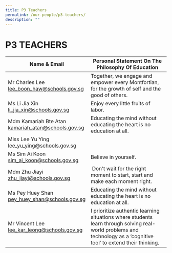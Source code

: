 ```yaml
---
title: P3 Teachers
permalink: /our-people/p3-teachers/
description: ""
---
```

# **P3 TEACHERS**

| Name &amp; Email 	| Personal Statement On The Philosophy Of Education 	|
|---	|---	|
| Mr Charles Lee <br>[lee_boon_haw@schools.gov.sg](mailto:lee_boon_haw@schools.gov.sg) 	| Together, we engage and empower every Montfortian, for the growth of self and the good of others. 	|
| Ms Li Jia Xin <br>[li_jia_xin@schools.gov.sg](mailto:li_jia_xin@schools.gov.sg) 	|  Enjoy every little fruits of labor.	|
| Mdm Kamariah Bte Atan<br>[kamariah_atan@schools.gov.sg](mailto:kamariah_atan@schools.gov.sg) 	| Educating the mind without educating the heart is no education at all. 	|
| Miss Lee Yu Ying<br>[lee_yu_ying@schools.gov.sg](mailto:lee_yu_ying@schools.gov.sg) 	|  	|
| Ms Sim Ai Koon<br>[sim_ai_koon@schools.gov.sg](mailto:sim_ai_koon@schools.gov.sg) 	| Believe in yourself. 	|
| Mdm Zhu Jiayi <br>[zhu_jiayi@schools.gov.sg](mailto:zhu_jiayi@schools.gov.sg) 	| &nbsp;Don't wait for the right moment to start, start and make each moment right. 	|
| Ms Pey Huey Shan<br>[pey_huey_shan@schools.gov.sg](mailto:pey_huey_shan@schools.gov.sg) 	| Educating the mind without educating the heart is no education at all. 	|
| Mr Vincent Lee<br>[lee_kar_leong@schools.gov.sg](mailto:lee_kar_leong@schools.gov.sg) 	|  I prioritize authentic learning situations where students learn through solving real-world problems and technology as a ‘cognitive tool’ to extend their thinking. 	|